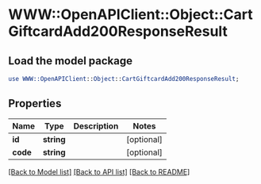 # WWW::OpenAPIClient::Object::CartGiftcardAdd200ResponseResult

## Load the model package
```perl
use WWW::OpenAPIClient::Object::CartGiftcardAdd200ResponseResult;
```

## Properties
Name | Type | Description | Notes
------------ | ------------- | ------------- | -------------
**id** | **string** |  | [optional] 
**code** | **string** |  | [optional] 

[[Back to Model list]](../README.md#documentation-for-models) [[Back to API list]](../README.md#documentation-for-api-endpoints) [[Back to README]](../README.md)


